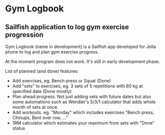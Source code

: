 # Gym Logbook
## Sailfish application to log gym exercise progression

Gym Logbook (name in development) is a Sailfish app developed for Jolla phone
to log and plan gym exercise progress.

At the moment program does not work. It's still in early development phase.

List of planned (and done) features:

- Add exercises, eg. Bench press or Squat (Done)
- Add "sets" to exercises, eg. 3 sets of 5 repetitions with 60 kg at specified date (Done mostly)
- Plan ahead progress. Not just adding sets with future dates but also some automations such as
  Wendler's 5/3/1 calculator that adds whole month of sets at once.
- Add workouts. eg. "Monday" which includes exercises "Bench press, Chinups, Bent over row, ..."
- 1RM calculator which estimates your maximum from sets with "Done" status
